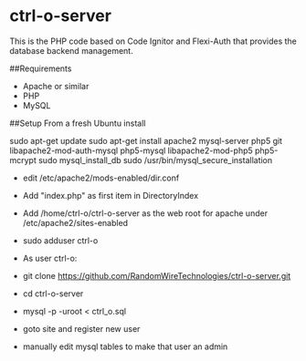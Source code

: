 ctrl-o-server
===========

This is the PHP code based on Code Ignitor and Flexi-Auth that provides the database backend management.

##Requirements
* Apache or similar
* PHP
* MySQL

##Setup
From a fresh Ubuntu install

sudo apt-get update
sudo apt-get install apache2 mysql-server php5 git libapache2-mod-auth-mysql php5-mysql libapache2-mod-php5 php5-mcrypt
sudo mysql_install_db
sudo /usr/bin/mysql_secure_installation

* edit /etc/apache2/mods-enabled/dir.conf
 * Add "index.php" as first item in DirectoryIndex

* Add /home/ctrl-o/ctrl-o-server as the web root for apache under /etc/apache2/sites-enabled
* sudo adduser ctrl-o

* As user ctrl-o:
 * git clone https://github.com/RandomWireTechnologies/ctrl-o-server.git
 * cd ctrl-o-server
 * mysql -p -uroot < ctrl_o.sql

* goto site and register new user
* manually edit mysql tables to make that user an admin